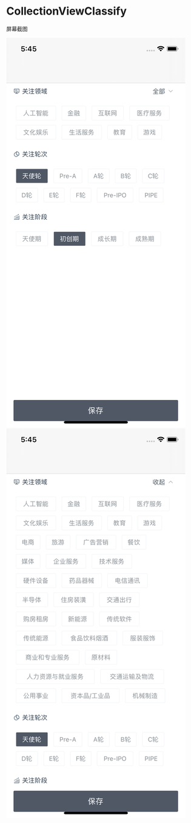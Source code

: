 # CollectionViewClassify

屏幕截图

![image](https://github.com/ziyilixin/CollectionViewClassify/blob/HorizontalCategory/CollectionViewClassify/CollectionViewClassify/Picture/1.png)
![image](https://github.com/ziyilixin/CollectionViewClassify/blob/HorizontalCategory/CollectionViewClassify/CollectionViewClassify/Picture/2.png)
